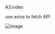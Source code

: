 
A3.index

use axios to fetch API

![image](https://user-images.githubusercontent.com/77376405/120062842-b76e0400-c096-11eb-9a38-0b522868fe0b.png)



